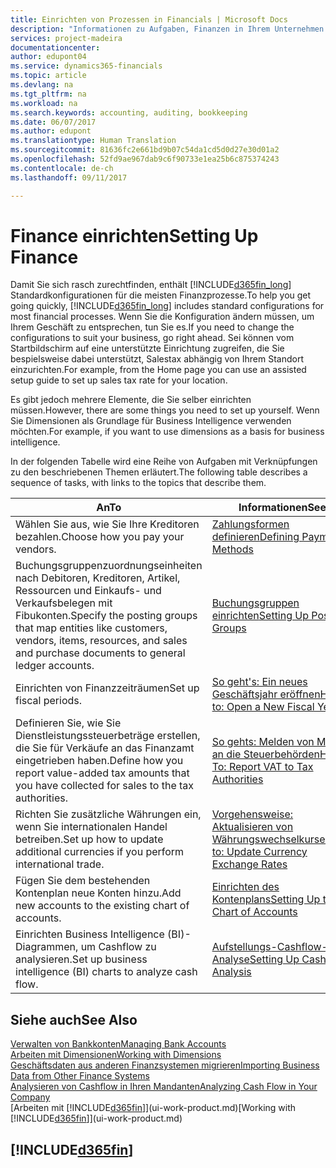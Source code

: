 ```yaml
---
title: Einrichten von Prozessen in Financials | Microsoft Docs
description: "Informationen zu Aufgaben, Finanzen in Ihrem Unternehmen einzurichten, um Ihrer Buchhaltung, oder Buchhaltungsanforderungen Prüfungen zu entsprechen."
services: project-madeira
documentationcenter: 
author: edupont04
ms.service: dynamics365-financials
ms.topic: article
ms.devlang: na
ms.tgt_pltfrm: na
ms.workload: na
ms.search.keywords: accounting, auditing, bookkeeping
ms.date: 06/07/2017
ms.author: edupont
ms.translationtype: Human Translation
ms.sourcegitcommit: 81636fc2e661bd9b07c54da1cd5d0d27e30d01a2
ms.openlocfilehash: 52fd9ae967dab9c6f90733e1ea25b6c875374243
ms.contentlocale: de-ch
ms.lasthandoff: 09/11/2017

---
```

# <a name="setting-up-finance"></a><span data-ttu-id="310e4-103">Finance einrichten</span><span class="sxs-lookup"><span data-stu-id="310e4-103">Setting Up Finance</span></span>
<span data-ttu-id="310e4-104">Damit Sie sich rasch zurechtfinden, enthält [!INCLUDE[d365fin_long](includes/d365fin_long_md.md)]  Standardkonfigurationen für die meisten Finanzprozesse.</span><span class="sxs-lookup"><span data-stu-id="310e4-104">To help you get going quickly, [!INCLUDE[d365fin_long](includes/d365fin_long_md.md)] includes standard configurations for most financial processes.</span></span> <span data-ttu-id="310e4-105">Wenn Sie die Konfiguration ändern müssen, um Ihrem Geschäft zu entsprechen, tun Sie es.</span><span class="sxs-lookup"><span data-stu-id="310e4-105">If you need to change the configurations to suit your business, go right ahead.</span></span> <span data-ttu-id="310e4-106">Sei können vom Startbildschirm auf eine unterstützte Einrichtung zugreifen, die Sie bespielsweise dabei unterstützt, Salestax abhängig von Ihrem Standort einzurichten.</span><span class="sxs-lookup"><span data-stu-id="310e4-106">For example, from the Home page you can use an assisted setup guide to set up sales tax rate for your location.</span></span>  

<span data-ttu-id="310e4-107">Es gibt jedoch mehrere Elemente, die Sie selber einrichten müssen.</span><span class="sxs-lookup"><span data-stu-id="310e4-107">However, there are some things you need to set up yourself.</span></span> <span data-ttu-id="310e4-108">Wenn Sie Dimensionen als Grundlage für Business Intelligence verwenden möchten.</span><span class="sxs-lookup"><span data-stu-id="310e4-108">For example, if you want to use dimensions as a basis for business intelligence.</span></span>  

<span data-ttu-id="310e4-109">In der folgenden Tabelle wird eine Reihe von Aufgaben mit Verknüpfungen zu den beschriebenen Themen erläutert.</span><span class="sxs-lookup"><span data-stu-id="310e4-109">The following table describes a sequence of tasks, with links to the topics that describe them.</span></span>

| <span data-ttu-id="310e4-110">An</span><span class="sxs-lookup"><span data-stu-id="310e4-110">To</span></span> | <span data-ttu-id="310e4-111">Informationen</span><span class="sxs-lookup"><span data-stu-id="310e4-111">See</span></span> |
| --- | --- |
| <span data-ttu-id="310e4-112">Wählen Sie aus, wie Sie Ihre Kreditoren bezahlen.</span><span class="sxs-lookup"><span data-stu-id="310e4-112">Choose how you pay your vendors.</span></span> |[<span data-ttu-id="310e4-113">Zahlungsformen definieren</span><span class="sxs-lookup"><span data-stu-id="310e4-113">Defining Payment Methods</span></span>](finance-payment-methods.md) |
| <span data-ttu-id="310e4-114">Buchungsgruppenzuordnungseinheiten nach Debitoren, Kreditoren, Artikel, Ressourcen und Einkaufs- und Verkaufsbelegen mit Fibukonten.</span><span class="sxs-lookup"><span data-stu-id="310e4-114">Specify the posting groups that map entities like customers, vendors, items, resources, and sales and purchase documents to general ledger accounts.</span></span> |[<span data-ttu-id="310e4-115">Buchungsgruppen einrichten</span><span class="sxs-lookup"><span data-stu-id="310e4-115">Setting Up Posting Groups</span></span>](finance-posting-groups.md)|
| <span data-ttu-id="310e4-116">Einrichten von Finanzzeiträumen</span><span class="sxs-lookup"><span data-stu-id="310e4-116">Set up fiscal periods.</span></span> |[<span data-ttu-id="310e4-117">So geht's: Ein neues Geschäftsjahr eröffnen</span><span class="sxs-lookup"><span data-stu-id="310e4-117">How to: Open a New Fiscal Year</span></span>](finance-how-open-new-fiscal-year.md) |
| <span data-ttu-id="310e4-118">Definieren Sie, wie Sie Dienstleistungssteuerbeträge erstellen, die Sie für Verkäufe an das Finanzamt eingetrieben haben.</span><span class="sxs-lookup"><span data-stu-id="310e4-118">Define how you report value-added tax amounts that you have collected for sales to the tax authorities.</span></span> |[<span data-ttu-id="310e4-119">So gehts: Melden von MwSt. an die Steuerbehörden</span><span class="sxs-lookup"><span data-stu-id="310e4-119">How To: Report VAT to Tax Authorities</span></span>](finance-how-report-vat.md)|
| <span data-ttu-id="310e4-120">Richten Sie zusätzliche Währungen ein, wenn Sie internationalen Handel betreiben.</span><span class="sxs-lookup"><span data-stu-id="310e4-120">Set up how to update additional currencies if you perform international trade.</span></span> |[<span data-ttu-id="310e4-121">Vorgehensweise: Aktualisieren von Währungswechselkursen</span><span class="sxs-lookup"><span data-stu-id="310e4-121">How to: Update Currency Exchange Rates</span></span>](finance-how-update-currencies.md) |
| <span data-ttu-id="310e4-122">Fügen Sie dem bestehenden Kontenplan neue Konten hinzu.</span><span class="sxs-lookup"><span data-stu-id="310e4-122">Add new accounts to the existing chart of accounts.</span></span> |[<span data-ttu-id="310e4-123">Einrichten des Kontenplans</span><span class="sxs-lookup"><span data-stu-id="310e4-123">Setting Up the Chart of Accounts</span></span>](finance-setup-chart-accounts.md) |
| <span data-ttu-id="310e4-124">Einrichten Business Intelligence (BI)- Diagrammen, um Cashflow zu analysieren.</span><span class="sxs-lookup"><span data-stu-id="310e4-124">Set up business intelligence (BI) charts to analyze cash flow.</span></span> |[<span data-ttu-id="310e4-125">Aufstellungs-Cashflow-Analyse</span><span class="sxs-lookup"><span data-stu-id="310e4-125">Setting Up Cash Flow Analysis</span></span>](finance-setup-cash-flow-analyses.md) |

## <a name="see-also"></a><span data-ttu-id="310e4-126">Siehe auch</span><span class="sxs-lookup"><span data-stu-id="310e4-126">See Also</span></span>
[<span data-ttu-id="310e4-127">Verwalten von Bankkonten</span><span class="sxs-lookup"><span data-stu-id="310e4-127">Managing Bank Accounts</span></span>](bank-manage-bank-accounts.md)  
[<span data-ttu-id="310e4-128">Arbeiten mit Dimensionen</span><span class="sxs-lookup"><span data-stu-id="310e4-128">Working with Dimensions</span></span>](finance-dimensions.md)  
[<span data-ttu-id="310e4-129">Geschäftsdaten aus anderen Finanzsystemen migrieren</span><span class="sxs-lookup"><span data-stu-id="310e4-129">Importing Business Data from Other Finance Systems</span></span>](upload-data.md)  
[<span data-ttu-id="310e4-130">Analysieren von Cashflow in Ihren Mandanten</span><span class="sxs-lookup"><span data-stu-id="310e4-130">Analyzing Cash Flow in Your Company</span></span>](finance-analyze-cash-flow.md)  
<span data-ttu-id="310e4-131">[Arbeiten mit [!INCLUDE[d365fin](includes/d365fin_md.md)]](ui-work-product.md)</span><span class="sxs-lookup"><span data-stu-id="310e4-131">[Working with [!INCLUDE[d365fin](includes/d365fin_md.md)]](ui-work-product.md)</span></span>  

## [!INCLUDE[d365fin](includes/free_trial_md.md)]
